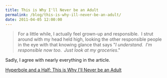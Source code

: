 ```yaml
---
title: This is Why I'll Never be an Adult
permalink: /blog/this-is-why-ill-never-be-an-adult/
date: 2011-04-05 12:00:00
---
```


> For a little while, I actually feel grown-up and responsible.  I strut around with my head held high, looking the other responsible people in the eye with that knowing glance that says "_I understand.  I'm responsible now too_.  _Just look at my groceries_."

Sadly, I agree with nearly everything in the article.

[Hyperbole and a Half: This is Why I'll Never be an Adult](http://hyperboleandahalf.blogspot.com/2010-06-this-is-why-ill-never-be-adult.html)